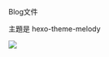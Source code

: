 Blog文件

主題是 hexo-theme-melody

![](https://camo.githubusercontent.com/9224207df93f9d755bd0efeaccdd6248589578a8/68747470733a2f2f7778322e73696e61696d672e636e2f6c617267652f363164313937393467793167316f643963677a32746a3231316c3068393777682e6a7067)
